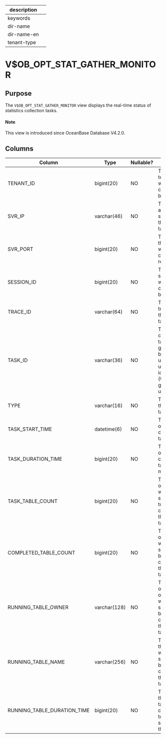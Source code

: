 |description||
|---|---|
|keywords||
|dir-name||
|dir-name-en||
|tenant-type||

# V$OB_OPT_STAT_GATHER_MONITOR

## Purpose

The `V$OB_OPT_STAT_GATHER_MONITOR` view displays the real-time status of statistics collection tasks. 

<main id="notice" type='explain'>

  <h4>Note</h4>

  <p>This view is introduced since OceanBase Database V4.2.0. </p>

</main>

## Columns

| **Column** | **Type** | **Nullable?** | **Description** |
| --- | --- | --- | --- |
| TENANT_ID | bigint(20) | NO | The ID of the tenant to which the collection task belongs. |
| SVR_IP | varchar(46) | NO | The IP address of the server where the collection task resides. |
| SVR_PORT | bigint(20) | NO | The port of the server where the collection task resides. |
| SESSION_ID | bigint(20) | NO | The ID of the session to which the collection task belongs. |
| TRACE_ID | varchar(64) | NO | The ID of the trace to which the collection task belongs. |
| TASK_ID | varchar(36) | NO | The ID of the collection task, which is generated based on the universally unique identifier (UUID) and is globally unique. |
| TYPE | varchar(16) | NO | The type of the collection task. |
| TASK_START_TIME | datetime(6) | NO | The start time of the collection task. |
| TASK_DURATION_TIME | bigint(20) | NO | The duration of the collection task, in microseconds. |
| TASK_TABLE_COUNT | bigint(20) | NO | The number of tables whose statistics need to be collected by the collection task. |
| COMPLETED_TABLE_COUNT | bigint(20) | NO | The number of tables whose statistics have been collected by the collection task. |
| RUNNING_TABLE_OWNER | varchar(128) | NO | The username of the owner of the table whose statistics are being collected by the collection task. |
| RUNNING_TABLE_NAME | varchar(256) | NO | The name of the table whose statistics are being collected by the collection task. |
| RUNNING_TABLE_DURATION_TIME | bigint(20) | NO | The duration that has been taken by the collection task to collect statistics of the table. |
